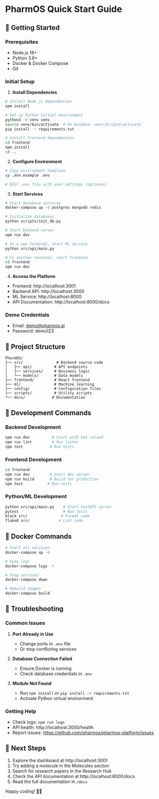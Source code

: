 # PharmOS Quick Start Guide

## 🚀 Getting Started

### Prerequisites
- Node.js 18+ 
- Python 3.8+
- Docker & Docker Compose
- Git

### Initial Setup

1. **Install Dependencies**
```bash
# Install Node.js dependencies
npm install

# Set up Python virtual environment
python3 -m venv venv
source venv/bin/activate  # On Windows: venv\Scripts\activate
pip install -r requirements.txt

# Install frontend dependencies
cd frontend
npm install
cd ..
```

2. **Configure Environment**
```bash
# Copy environment template
cp .env.example .env

# Edit .env file with your settings (optional)
```

3. **Start Services**
```bash
# Start database services
docker-compose up -d postgres mongodb redis

# Initialize databases
python scripts/init_db.py

# Start backend server
npm run dev

# In a new terminal, start ML service
python src/api/main.py

# In another terminal, start frontend
cd frontend
npm run dev
```

4. **Access the Platform**
- Frontend: http://localhost:3001
- Backend API: http://localhost:3000
- ML Service: http://localhost:8000
- API Documentation: http://localhost:8000/docs

### Demo Credentials
- Email: demo@pharmos.ai
- Password: demo123

## 📁 Project Structure

```
PharmOS/
├── src/               # Backend source code
│   ├── api/          # API endpoints
│   ├── services/     # Business logic
│   └── models/       # Data models
├── frontend/         # React frontend
├── ml/               # Machine learning
├── config/           # Configuration files
├── scripts/          # Utility scripts
└── docs/            # Documentation
```

## 🔧 Development Commands

### Backend Development
```bash
npm run dev          # Start with hot reload
npm run lint         # Run linter
npm test            # Run tests
```

### Frontend Development
```bash
cd frontend
npm run dev         # Start dev server
npm run build       # Build for production
npm test           # Run tests
```

### Python/ML Development
```bash
python src/api/main.py    # Start FastAPI server
pytest                    # Run tests
black src/               # Format code
flake8 src/             # Lint code
```

## 🐳 Docker Commands

```bash
# Start all services
docker-compose up -d

# View logs
docker-compose logs -f

# Stop services
docker-compose down

# Rebuild images
docker-compose build
```

## 🚨 Troubleshooting

### Common Issues

1. **Port Already in Use**
   - Change ports in `.env` file
   - Or stop conflicting services

2. **Database Connection Failed**
   - Ensure Docker is running
   - Check database credentials in `.env`

3. **Module Not Found**
   - Run `npm install` or `pip install -r requirements.txt`
   - Activate Python virtual environment

### Getting Help
- Check logs: `npm run logs`
- API health: http://localhost:3000/health
- Report issues: https://github.com/pharmos/pharmos-platform/issues

## 🎯 Next Steps

1. Explore the dashboard at http://localhost:3001
2. Try adding a molecule in the Molecules section
3. Search for research papers in the Research Hub
4. Check the API documentation at http://localhost:8000/docs
5. Read the full documentation in `/docs`

Happy coding! 🧬💊
